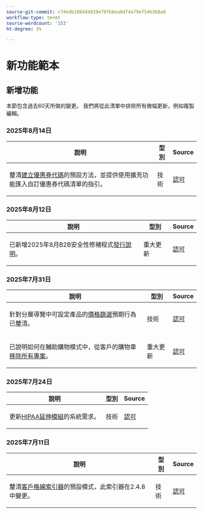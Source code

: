```yaml
---
source-git-commit: c74edb1884d4839e70fbbea0df4a79ef54b368a6
workflow-type: tm+mt
source-wordcount: '153'
ht-degree: 3%

---
```

# 新功能範本

## 新增功能

本節包含過去60天所做的變更。 我們將從此清單中排除所有微幅更新，例如複製編輯。

### 2025年8月14日

<table style="table-layout:auto;">
  <thead>
    <tr>
      <th>說明</th>
      <th>型別</th>
      <th>Source</th>
    </tr>
  </thead>
  <tbody>
    <tr>
      <td><p>釐清<a href="https://experienceleague.adobe.com/zh-hant/docs/commerce-admin/marketing/promotions/cart-rules/price-rules-cart-coupon">建立優惠券代碼</a>的預設方法，並提供使用擴充功能匯入自訂優惠券代碼清單的指引。</p>
</td>
      <td>
        技術
      </td>
      <td><a href="https://github.com/AdobeDocs/commerce-admin.en/commit/95e0223bb211b03a9c9ede7b53372c33cad65885">認可</a></td>
    </tr>
  </tbody>
</table>

### 2025年8月12日

<table style="table-layout:auto;">
  <thead>
    <tr>
      <th>說明</th>
      <th>型別</th>
      <th>Source</th>
    </tr>
  </thead>
  <tbody>
    <tr>
      <td><p>已新增2025年8月B2B安全性修補程式<a href="https://experienceleague.adobe.com/zh-hant/docs/commerce-admin/b2b/release-notes">發行說明</a>。</p>
</td>
      <td>
        重大更新
      </td>
      <td><a href="https://github.com/AdobeDocs/commerce-admin.en/commit/0ff127d55e62cc13241d9b6285f36a1bb56d8162">認可</a></td>
    </tr>
  </tbody>
</table>

### 2025年7月31日

<table style="table-layout:auto;">
  <thead>
    <tr>
      <th>說明</th>
      <th>型別</th>
      <th>Source</th>
    </tr>
  </thead>
  <tbody>
    <tr>
      <td><p>針對分層導覽中可設定產品的<a href="https://experienceleague.adobe.com/zh-hant/docs/commerce-admin/catalog/catalog/navigation/navigation-layered#price-navigation">價格篩選</a>預期行為已釐清。</p>
</td>
      <td>
        技術
      </td>
      <td><a href="https://github.com/AdobeDocs/commerce-admin.en/commit/3227227b6cf4f159b40fda8a5a165a7097f8a0bd">認可</a></td>
    </tr>
    <tr>
      <td><p>已說明如何在輔助購物模式中，從客戶的購物車<a href="https://experienceleague.adobe.com/zh-hant/docs/commerce-admin/stores-sales/point-of-purchase/assist/shopping-assisted-cart-manage">移除所有專案</a>。</p>
</td>
      <td>
        重大更新
      </td>
      <td><a href="https://github.com/AdobeDocs/commerce-admin.en/commit/193248c1fce55c950b22ec8d86613d23be1ead11">認可</a></td>
    </tr>
  </tbody>
</table>

### 2025年7月24日

<table style="table-layout:auto;">
  <thead>
    <tr>
      <th>說明</th>
      <th>型別</th>
      <th>Source</th>
    </tr>
  </thead>
  <tbody>
    <tr>
      <td><p>更新<a href="https://experienceleague.adobe.com/zh-hant/docs/commerce-admin/start/compliance/hipaa-ready-service/overview#system-requirements">HIPAA延伸模組</a>的系統需求。</p>
</td>
      <td>
        技術
      </td>
      <td><a href="https://github.com/AdobeDocs/commerce-admin.en/commit/a8a79656179b9a725aa84ce5481ef82747547745">認可</a></td>
    </tr>
  </tbody>
</table>

### 2025年7月11日

<table style="table-layout:auto;">
  <thead>
    <tr>
      <th>說明</th>
      <th>型別</th>
      <th>Source</th>
    </tr>
  </thead>
  <tbody>
    <tr>
      <td><p>釐清<a href="https://experienceleague.adobe.com/zh-hant/docs/commerce-admin/systems/tools/index-management">客戶格線索引器</a>的預設模式，此索引器在2.4.8中變更。</p>
</td>
      <td>
        技術
      </td>
      <td><a href="https://github.com/AdobeDocs/commerce-admin.en/commit/5294e7e31941d13d2cbeae89851bfe3a800acc6e">認可</a></td>
    </tr>
  </tbody>
</table>
